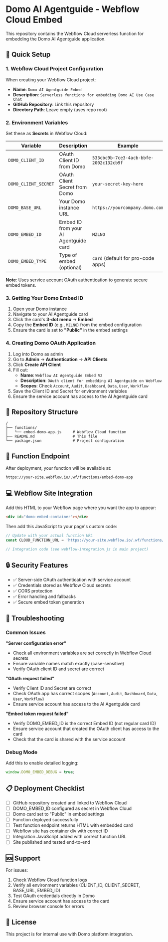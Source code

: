 # Domo AI Agentguide - Webflow Cloud Embed

This repository contains the Webflow Cloud serverless function for embedding the Domo AI Agentguide application.

## 🚀 Quick Setup

### 1. Webflow Cloud Project Configuration

When creating your Webflow Cloud project:
- **Name**: `Domo AI Agentguide Embed`
- **Description**: `Serverless functions for embedding Domo AI Use Case Chat`
- **GitHub Repository**: Link this repository
- **Directory Path**: Leave empty (uses repo root)

### 2. Environment Variables

Set these as **Secrets** in Webflow Cloud:

| Variable | Description | Example |
|----------|-------------|---------|
| `DOMO_CLIENT_ID` | OAuth Client ID from Domo | `533cbc9b-7ce3-4acb-bbfe-2002c132cb9f` |
| `DOMO_CLIENT_SECRET` | OAuth Client Secret from Domo | `your-secret-key-here` |
| `DOMO_BASE_URL` | Your Domo instance URL | `https://yourcompany.domo.com` |
| `DOMO_EMBED_ID` | Embed ID from your AI Agentguide card | `MZLNO` |
| `DOMO_EMBED_TYPE` | Type of embed (optional) | `card` (default for pro-code apps) |

**Note**: Uses service account OAuth authentication to generate secure embed tokens.

### 3. Getting Your Domo Embed ID

1. Open your Domo instance
2. Navigate to your AI Agentguide card
3. Click the card's **3-dot menu** → **Embed**
4. Copy the **Embed ID** (e.g., `MZLNO`) from the embed configuration
5. Ensure the card is set to **"Public"** in the embed settings

### 4. Creating Domo OAuth Application

1. Log into Domo as admin
2. Go to **Admin** → **Authentication** → **API Clients**
3. Click **Create API Client**
4. Fill out:
   - **Name**: `Webflow AI Agentguide Embed V2`
   - **Description**: `OAuth client for embedding AI Agentguide on Webflow`
   - **Scopes**: Check `Account`, `Audit`, `Dashboard`, `Data`, `User`, `Workflow`
5. Save the Client ID and Secret for environment variables
6. Ensure the service account has access to the AI Agentguide card

## 📁 Repository Structure

```
/
├── functions/
│   └── embed-domo-app.js     # Webflow Cloud function
├── README.md                 # This file
└── package.json              # Project configuration
```

## 🔧 Function Endpoint

After deployment, your function will be available at:
```
https://your-site.webflow.io/.wf/functions/embed-domo-app
```

## 💻 Webflow Site Integration

Add this HTML to your Webflow page where you want the app to appear:

```html
<div id="domo-embed-container"></div>
```

Then add this JavaScript to your page's custom code:

```javascript
// Update with your actual function URL
const CLOUD_FUNCTION_URL = 'https://your-site.webflow.io/.wf/functions/embed-domo-app';

// Integration code (see webflow-integration.js in main project)
```

## 🔒 Security Features

- ✅ Server-side OAuth authentication with service account
- ✅ Credentials stored as Webflow Cloud secrets
- ✅ CORS protection
- ✅ Error handling and fallbacks
- ✅ Secure embed token generation

## 🐛 Troubleshooting

### Common Issues

**"Server configuration error"**
- Check all environment variables are set correctly in Webflow Cloud secrets
- Ensure variable names match exactly (case-sensitive)
- Verify OAuth client ID and secret are correct

**"OAuth request failed"**
- Verify Client ID and Secret are correct
- Check OAuth app has correct scopes (`Account`, `Audit`, `Dashboard`, `Data`, `User`, `Workflow`)
- Ensure service account has access to the AI Agentguide card

**"Embed token request failed"**
- Verify DOMO_EMBED_ID is the correct Embed ID (not regular card ID)
- Ensure service account that created the OAuth client has access to the card
- Check that the card is shared with the service account

### Debug Mode

Add this to enable detailed logging:
```javascript
window.DOMO_EMBED_DEBUG = true;
```

## 📋 Deployment Checklist

- [ ] GitHub repository created and linked to Webflow Cloud
- [ ] DOMO_EMBED_ID configured as secret in Webflow Cloud
- [ ] Domo card set to "Public" in embed settings
- [ ] Function deployed successfully
- [ ] Test function endpoint returns HTML with embedded card
- [ ] Webflow site has container div with correct ID
- [ ] Integration JavaScript added with correct function URL
- [ ] Site published and tested end-to-end

## 🆘 Support

For issues:
1. Check Webflow Cloud function logs
2. Verify all environment variables (CLIENT_ID, CLIENT_SECRET, BASE_URL, EMBED_ID)
3. Test OAuth credentials directly in Domo
4. Ensure service account has access to the card
5. Review browser console for errors

## 📜 License

This project is for internal use with Domo platform integration.